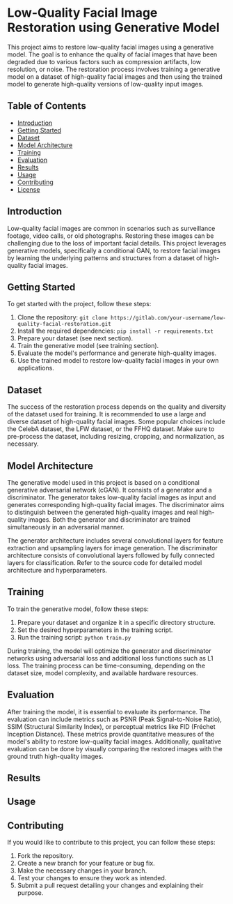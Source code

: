 # Low-Quality Facial Image Restoration using Generative Model

This project aims to restore low-quality facial images using a generative model. The goal is to enhance the quality of facial images that have been degraded due to various factors such as compression artifacts, low resolution, or noise. The restoration process involves training a generative model on a dataset of high-quality facial images and then using the trained model to generate high-quality versions of low-quality input images.

## Table of Contents

- [Introduction](#introduction)
- [Getting Started](#getting-started)
- [Dataset](#dataset)
- [Model Architecture](#model-architecture)
- [Training](#training)
- [Evaluation](#evaluation)
- [Results](#results)
- [Usage](#usage)
- [Contributing](#contributing)
- [License](#license)

## Introduction

Low-quality facial images are common in scenarios such as surveillance footage, video calls, or old photographs. Restoring these images can be challenging due to the loss of important facial details. This project leverages generative models, specifically a conditional GAN, to restore facial images by learning the underlying patterns and structures from a dataset of high-quality facial images.

## Getting Started

To get started with the project, follow these steps:

1. Clone the repository: `git clone https://gitlab.com/your-username/low-quality-facial-restoration.git`
2. Install the required dependencies: `pip install -r requirements.txt`
3. Prepare your dataset (see next section).
4. Train the generative model (see training section).
5. Evaluate the model's performance and generate high-quality images.
6. Use the trained model to restore low-quality facial images in your own applications.

## Dataset

The success of the restoration process depends on the quality and diversity of the dataset used for training. It is recommended to use a large and diverse dataset of high-quality facial images. Some popular choices include the CelebA dataset, the LFW dataset, or the FFHQ dataset. Make sure to pre-process the dataset, including resizing, cropping, and normalization, as necessary.

## Model Architecture

The generative model used in this project is based on a conditional generative adversarial network (cGAN). It consists of a generator and a discriminator. The generator takes low-quality facial images as input and generates corresponding high-quality facial images. The discriminator aims to distinguish between the generated high-quality images and real high-quality images. Both the generator and discriminator are trained simultaneously in an adversarial manner.

The generator architecture includes several convolutional layers for feature extraction and upsampling layers for image generation. The discriminator architecture consists of convolutional layers followed by fully connected layers for classification. Refer to the source code for detailed model architecture and hyperparameters.

## Training

To train the generative model, follow these steps:

1. Prepare your dataset and organize it in a specific directory structure.
2. Set the desired hyperparameters in the training script.
3. Run the training script: `python train.py`

During training, the model will optimize the generator and discriminator networks using adversarial loss and additional loss functions such as L1 loss. The training process can be time-consuming, depending on the dataset size, model complexity, and available hardware resources.

## Evaluation

After training the model, it is essential to evaluate its performance. The evaluation can include metrics such as PSNR (Peak Signal-to-Noise Ratio), SSIM (Structural Similarity Index), or perceptual metrics like FID (Fréchet Inception Distance). These metrics provide quantitative measures of the model's ability to restore low-quality facial images. Additionally, qualitative evaluation can be done by visually comparing the restored images with the ground truth high-quality images.

## Results


## Usage


## Contributing
If you would like to contribute to this project, you can follow these steps:

1. Fork the repository.
2. Create a new branch for your feature or bug fix.
3. Make the necessary changes in your branch.
4. Test your changes to ensure they work as intended.
5. Submit a pull request detailing your changes and explaining their purpose.